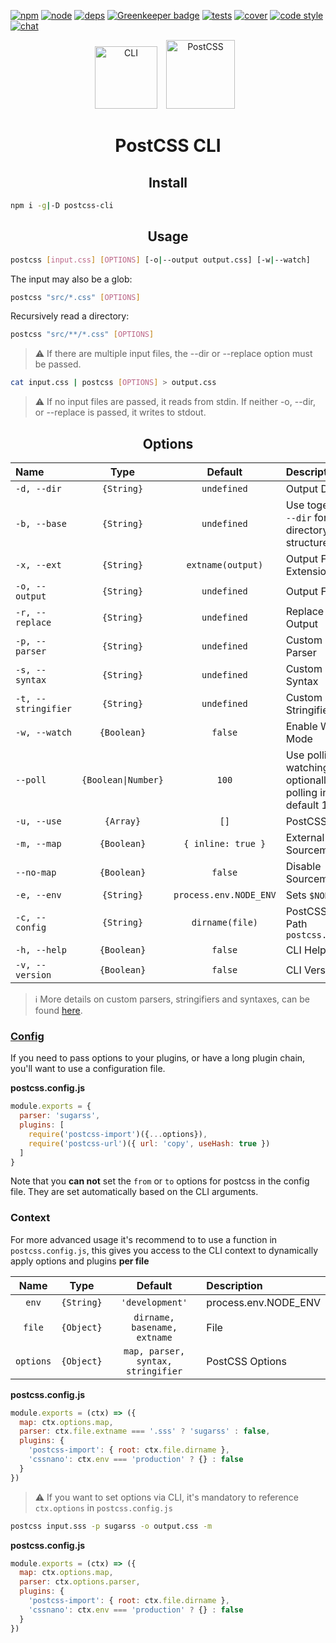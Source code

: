 [![npm][npm]][npm-url]
[![node][node]][node-url]
[![deps][deps]][deps-url]
[![Greenkeeper badge](https://badges.greenkeeper.io/postcss/postcss-cli.svg)](https://greenkeeper.io/)
[![tests][tests]][tests-url]
[![cover][cover]][cover-url]
[![code style][style]][style-url]
[![chat][chat]][chat-url]

<div align="center">
  <img width="100" height="100" title="CLI" src="http://postcss.github.io/postcss-cli/logo.svg">
  <a href="https://github.com/postcss/postcss">
    <img width="110" height="110" title="PostCSS" src="http://postcss.github.io/postcss/logo.svg" hspace="10">
  </a>
  <h1>PostCSS CLI</h1>
</div>

<h2 align="center">Install</h2>

```bash
npm i -g|-D postcss-cli
```

<h2 align="center">Usage</h2>

```bash
postcss [input.css] [OPTIONS] [-o|--output output.css] [-w|--watch]
```

The input may also be a glob:

```bash
postcss "src/*.css" [OPTIONS]
```

Recursively read a directory:

```bash
postcss "src/**/*.css" [OPTIONS]
```

> ⚠️  If there are multiple input files, the --dir or --replace option must be passed.

```bash
cat input.css | postcss [OPTIONS] > output.css
```

> ⚠️  If no input files are passed, it reads from stdin. If neither -o, --dir, or
--replace is passed, it writes to stdout.

<h2 align="center">Options</h2>

|Name|Type|Default|Description|
|:---|:--:|:-----:|:----------|
|`-d, --dir`|`{String}`|`undefined`|Output Directory|
|`-b, --base`|`{String}`|`undefined`|Use together with `--dir` for keeping directory structure.|
|`-x, --ext`|`{String}`|`extname(output)`|Output File Extension|
|`-o, --output`|`{String}`|`undefined`|Output File|
|`-r, --replace`|`{String}`|`undefined`|Replace Input <=> Output|
|`-p, --parser`|`{String}`|`undefined`|Custom PostCSS Parser|
|`-s, --syntax`|`{String}`|`undefined`|Custom PostCSS Syntax|
|`-t, --stringifier`|`{String}`|`undefined`|Custom PostCSS Stringifier|
|`-w, --watch`|`{Boolean}`|`false`|Enable Watch Mode|
|`--poll`|`{Boolean\|Number}`|`100`|Use polling for file watching. Can optionally pass polling interval; default 100 ms|
|`-u, --use`|`{Array}`|`[]`|PostCSS Plugins|
|`-m, --map`|`{Boolean}`|`{ inline: true }`|External Sourcemaps|
|`--no-map`|`{Boolean}`|`false`|Disable Sourcemaps|
|`-e, --env`|`{String}`|`process.env.NODE_ENV`|Sets `$NODE_ENV`|
|`-c, --config`|`{String}`|`dirname(file)`|PostCSS Config Path `postcss.config.js`|
|`-h, --help`|`{Boolean}`|`false`|CLI Help|
|`-v, --version`|`{Boolean}`|`false`|CLI Version|


> ℹ️  More details on custom parsers, stringifiers and syntaxes, can be found [here](https://github.com/postcss/postcss#syntaxes).

### [Config](https://github.com/michael-ciniawsky/postcss-load-config)

If you need to pass options to your plugins, or have a long plugin chain, you'll want to use a configuration file.

**postcss.config.js**
```js
module.exports = {
  parser: 'sugarss',
  plugins: [
    require('postcss-import')({...options}),
    require('postcss-url')({ url: 'copy', useHash: true })
  ]
}
```

Note that you **can not** set the `from` or `to` options for postcss in the config file. They are set automatically based on the CLI arguments.

### Context

For more advanced usage it's recommend to to use a function in `postcss.config.js`, this gives you access to the CLI context to dynamically apply options and plugins **per file**

|Name|Type|Default|Description|
|:--:|:--:|:-----:|:----------|
|`env`|`{String}`|`'development'`|process.env.NODE_ENV|
|`file`|`{Object}`|`dirname, basename, extname`|File|
|`options`|`{Object}`|`map, parser, syntax, stringifier`|PostCSS Options|

**postcss.config.js**
```js
module.exports = (ctx) => ({
  map: ctx.options.map,
  parser: ctx.file.extname === '.sss' ? 'sugarss' : false,
  plugins: {
    'postcss-import': { root: ctx.file.dirname },
    'cssnano': ctx.env === 'production' ? {} : false
  }
})
```

> ⚠️  If you want to set options via CLI, it's mandatory to reference `ctx.options` in `postcss.config.js`


```bash
postcss input.sss -p sugarss -o output.css -m
```

**postcss.config.js**
```js
module.exports = (ctx) => ({
  map: ctx.options.map,
  parser: ctx.options.parser,
  plugins: {
    'postcss-import': { root: ctx.file.dirname },
    'cssnano': ctx.env === 'production' ? {} : false
  }
})
```


[npm]: https://img.shields.io/npm/v/postcss-cli.svg
[npm-url]: https://npmjs.com/package/postcss-cli

[node]: https://img.shields.io/node/v/postcss-cli.svg
[node-url]: https://nodejs.org/

[deps]: https://img.shields.io/gemnasium/postcss/postcss-cli.svg
[deps-url]: https://gemnasium.com/postcss/postcss-cli

[tests]: http://img.shields.io/travis/postcss/postcss-cli/master.svg
[tests-url]: https://travis-ci.org/postcss/postcss-cli

[style]: https://img.shields.io/badge/code%20style-standard-yellow.svg
[style-url]: http://standardjs.com/

[cover]: https://img.shields.io/coveralls/postcss/postcss-cli/master.svg
[cover-url]: https://coveralls.io/github/postcss/postcss-cli

[chat]: https://img.shields.io/gitter/room/postcss/postcss.svg
[chat-url]: https://gitter.im/postcss/postcss
